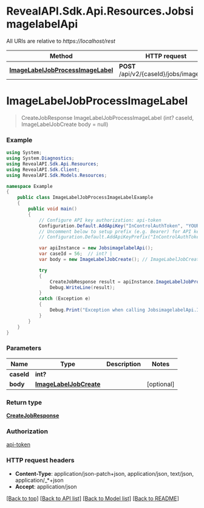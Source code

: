 # RevealAPI.Sdk.Api.Resources.JobsimagelabelApi

All URIs are relative to *https://localhost/rest*

Method | HTTP request | Description
------------- | ------------- | -------------
[**ImageLabelJobProcessImageLabel**](JobsimagelabelApi.md#imagelabeljobprocessimagelabel) | **POST** /api/v2/{caseId}/jobs/imagelabel | 


<a name="imagelabeljobprocessimagelabel"></a>
# **ImageLabelJobProcessImageLabel**
> CreateJobResponse ImageLabelJobProcessImageLabel (int? caseId, ImageLabelJobCreate body = null)



### Example
```csharp
using System;
using System.Diagnostics;
using RevealAPI.Sdk.Api.Resources;
using RevealAPI.Sdk.Client;
using RevealAPI.Sdk.Models.Resources;

namespace Example
{
    public class ImageLabelJobProcessImageLabelExample
    {
        public void main()
        {
            // Configure API key authorization: api-token
            Configuration.Default.AddApiKey("InControlAuthToken", "YOUR_API_KEY");
            // Uncomment below to setup prefix (e.g. Bearer) for API key, if needed
            // Configuration.Default.AddApiKeyPrefix("InControlAuthToken", "Bearer");

            var apiInstance = new JobsimagelabelApi();
            var caseId = 56;  // int? | 
            var body = new ImageLabelJobCreate(); // ImageLabelJobCreate |  (optional) 

            try
            {
                CreateJobResponse result = apiInstance.ImageLabelJobProcessImageLabel(caseId, body);
                Debug.WriteLine(result);
            }
            catch (Exception e)
            {
                Debug.Print("Exception when calling JobsimagelabelApi.ImageLabelJobProcessImageLabel: " + e.Message );
            }
        }
    }
}
```

### Parameters

Name | Type | Description  | Notes
------------- | ------------- | ------------- | -------------
 **caseId** | **int?**|  | 
 **body** | [**ImageLabelJobCreate**](ImageLabelJobCreate.md)|  | [optional] 

### Return type

[**CreateJobResponse**](CreateJobResponse.md)

### Authorization

[api-token](../README.md#api-token)

### HTTP request headers

 - **Content-Type**: application/json-patch+json, application/json, text/json, application/_*+json
 - **Accept**: application/json

[[Back to top]](#) [[Back to API list]](../README.md#documentation-for-api-endpoints) [[Back to Model list]](../README.md#documentation-for-models) [[Back to README]](../README.md)

